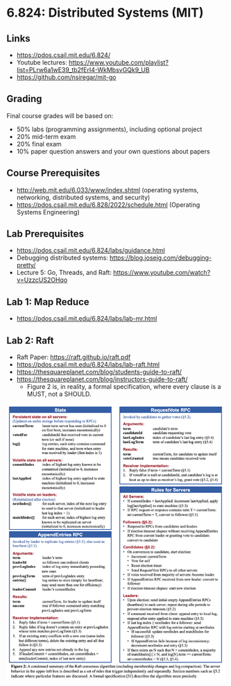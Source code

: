 # 6.824: Distributed Systems (MIT)

## Links
- https://pdos.csail.mit.edu/6.824/
- Youtube lectures: https://www.youtube.com/playlist?list=PLrw6a1wE39_tb2fErI4-WkMbsvGQk9_UB
- https://github.com/nsiregar/mit-go

## Grading
Final course grades will be based on:
- 50% labs (programming assignments), including optional project
- 20% mid-term exam
- 20% final exam
- 10% paper question answers and your own questions about papers

## Course Prerequisites
- http://web.mit.edu/6.033/www/index.shtml (operating systems, networking, distributed systems, and security)
- https://pdos.csail.mit.edu/6.828/2022/schedule.html (Operating Systems Engineering)

## Lab Prerequisites
- https://pdos.csail.mit.edu/6.824/labs/guidance.html
- Debugging distributed systems: https://blog.josejg.com/debugging-pretty/
- Lecture 5: Go, Threads, and Raft: https://www.youtube.com/watch?v=UzzcUS2OHqo

## Lab 1: Map Reduce
- https://pdos.csail.mit.edu/6.824/labs/lab-mr.html


## Lab 2: Raft
- Raft Paper: https://raft.github.io/raft.pdf
- https://pdos.csail.mit.edu/6.824/labs/lab-raft.html
- https://thesquareplanet.com/blog/students-guide-to-raft/
- https://thesquareplanet.com/blog/instructors-guide-to-raft/
    - Figure 2 is, in reality, a formal specification, where every clause is a MUST, not a SHOULD.

![Raft Figure 2](./docs/raft_figure_2.png "Raft Figure 2")
